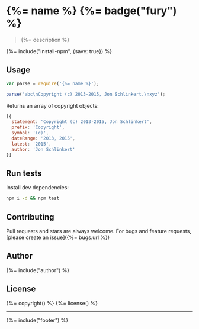 # {%= name %} {%= badge("fury") %}

> {%= description %}

{%= include("install-npm", {save: true}) %}

## Usage

```js
var parse = require('{%= name %}');

parse('abc\nCopyright (c) 2013-2015, Jon Schlinkert.\nxyz');
```

Returns an array of copyright objects:

```js
[{
  statement: 'Copyright (c) 2013-2015, Jon Schlinkert',
  prefix: 'Copyright',
  symbol: '(c)',
  dateRange: '2013, 2015',
  latest: '2015',
  author: 'Jon Schlinkert'
}]
```

## Run tests

Install dev dependencies:

```bash
npm i -d && npm test
```

## Contributing
Pull requests and stars are always welcome. For bugs and feature requests, [please create an issue]({%= bugs.url %})

## Author
{%= include("author") %}

## License
{%= copyright() %}
{%= license() %}

***

{%= include("footer") %}
